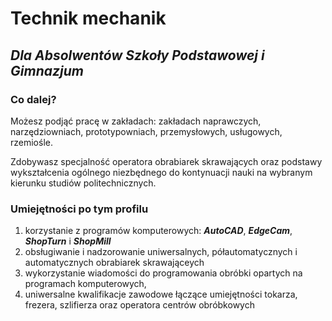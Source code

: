 # Technik mechanik

## ***Dla Absolwentów Szkoły Podstawowej i Gimnazjum***

### Co dalej?
Możesz podjąć pracę w zakładach: zakładach naprawczych, narzędziowniach, prototypowniach, przemysłowych, usługowych, rzemiośle.

Zdobywasz specjalność operatora obrabiarek skrawających oraz podstawy wykształcenia ogólnego niezbędnego do kontynuacji nauki na wybranym kierunku studiów politechnicznych.

### Umiejętności po tym profilu
1. korzystanie z programów komputerowych: ***AutoCAD***, ***EdgeCam***, ***ShopTurn*** i ***ShopMill*** 
2. obsługiwanie i nadzorowanie uniwersalnych, półautomatycznych i automatycznych obrabiarek skrawająceych
3. wykorzystanie wiadomości do programowania obróbki opartych na programach komputerowych,
4. uniwersalne kwalifikacje zawodowe łączące umiejętności tokarza, frezera, szlifierza oraz operatora centrów obróbkowych
